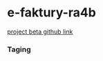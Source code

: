 # e-faktury-ra4b

[project beta github link ](https://github.com/users/marekmitko/projects/7)


### Taging 

